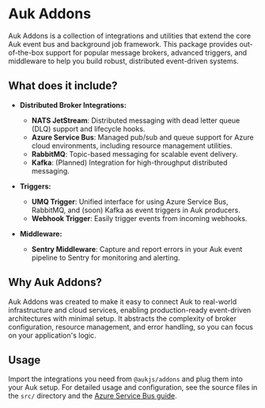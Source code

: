 # Auk Addons

Auk Addons is a collection of integrations and utilities that extend the core Auk event bus and background job framework. This package provides out-of-the-box support for popular message brokers, advanced triggers, and middleware to help you build robust, distributed event-driven systems.

## What does it include?

- **Distributed Broker Integrations:**
  - **NATS JetStream**: Distributed messaging with dead letter queue (DLQ) support and lifecycle hooks.
  - **Azure Service Bus**: Managed pub/sub and queue support for Azure cloud environments, including resource management utilities.
  - **RabbitMQ**: Topic-based messaging for scalable event delivery.
  - **Kafka**: (Planned) Integration for high-throughput distributed messaging.

- **Triggers:**
  - **UMQ Trigger**: Unified interface for using Azure Service Bus, RabbitMQ, and (soon) Kafka as event triggers in Auk producers.
  - **Webhook Trigger**: Easily trigger events from incoming webhooks.

- **Middleware:**
  - **Sentry Middleware**: Capture and report errors in your Auk event pipeline to Sentry for monitoring and alerting.

## Why Auk Addons?

Auk Addons was created to make it easy to connect Auk to real-world infrastructure and cloud services, enabling production-ready event-driven architectures with minimal setup. It abstracts the complexity of broker configuration, resource management, and error handling, so you can focus on your application's logic.

## Usage

Import the integrations you need from `@aukjs/addons` and plug them into your Auk setup. For detailed usage and configuration, see the source files in the `src/` directory and the [Azure Service Bus guide](./docs/azure-service-bus.md).